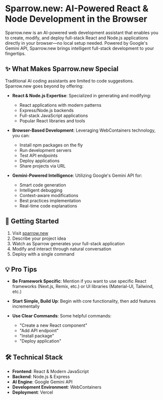 <!-- [![Sparrow.new: AI-Powered Full-Stack Web Development with Gemini](path_to_your_social_preview_image.jpg)](https://sparrow.new) -->

# Sparrow.new: AI-Powered React & Node Development in the Browser

Sparrow.new is an AI-powered web development assistant that enables you to create, modify, and deploy full-stack React and Node.js applications directly in your browser—no local setup needed. Powered by Google's Gemini API, Sparrow.new brings intelligent full-stack development to your fingertips.

## ✨ What Makes Sparrow.new Special

Traditional AI coding assistants are limited to code suggestions. Sparrow.new goes beyond by offering:

- **React & Node.js Expertise**: Specialized in generating and modifying:

  - React applications with modern patterns
  - Express/Node.js backends
  - Full-stack JavaScript applications
  - Popular React libraries and tools

- **Browser-Based Development**: Leveraging WebContainers technology, you can:

  - Install npm packages on the fly
  - Run development servers
  - Test API endpoints
  - Deploy applications
  - Share projects via URL

- **Gemini-Powered Intelligence**: Utilizing Google's Gemini API for:
  - Smart code generation
  - Intelligent debugging
  - Context-aware modifications
  - Best practices implementation
  - Real-time code explanations

## 🚀 Getting Started

1. Visit [sparrow.new](https://sparrow.new)
2. Describe your project idea
3. Watch as Sparrow generates your full-stack application
4. Modify and interact through natural conversation
5. Deploy with a single command

## 💡 Pro Tips

- **Be Framework Specific**: Mention if you want to use specific React frameworks (Next.js, Remix, etc.) or UI libraries (Material-UI, Tailwind, etc.)

- **Start Simple, Build Up**: Begin with core functionality, then add features incrementally

- **Use Clear Commands**: Some helpful commands:
  - "Create a new React component"
  - "Add API endpoint"
  - "Install package"
  - "Deploy application"

## 🛠️ Technical Stack

- **Frontend**: React & Modern JavaScript
- **Backend**: Node.js & Express
- **AI Engine**: Google Gemini API
- **Development Environment**: WebContainers
- **Deployment**: Vercel
<!--

## ❓ FAQs

**Q: Is Sparrow.new free to use?**  
A: [Your pricing model details]

**Q: What's the difference from other AI coding tools?**  
A: Sparrow.new specializes in React and Node.js development with real-time execution in the browser.

**Q: Can I use my own Gemini API key?**  
A: [Your policy on API keys]

**Q: How do I report issues?**  
A: Please use our [GitHub Issues](link_to_issues) section.

## 🔒 Security

- All code execution happens in isolated WebContainers
- Secure API key management
- No code persistence without user consent

## 🤝 Contributing

We welcome contributions! Check out our [Contributing Guidelines](link_to_contributing.md) to get started.

## 📄 License

Sparrow.new is licensed under the MIT License. See the [LICENSE](link_to_license) file for details.

---

<p align="center">
Built with ❤️ by [Your Organization]<br>
Powered by Google Gemini API & WebContainers
</p> -->
